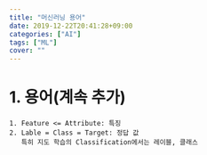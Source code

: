 ```yaml
---
title: "머신러닝 용어"
date: 2019-12-22T20:41:28+09:00
categories: ["AI"]
tags: ["ML"]
cover: ""
---
```

# 1. 용어(계속 추가)
	1. Feature <= Attribute: 특징
    2. Lable = Class = Target: 정답 값
       특히 지도 학습의 Classification에서는 레이블, 클래스



